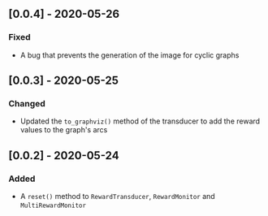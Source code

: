 ## [0.0.4] - 2020-05-26
### Fixed
- A bug that prevents the generation of the image for cyclic graphs

## [0.0.3] - 2020-05-25
### Changed
- Updated the `to_graphviz()` method of the transducer to add the reward values to the graph's arcs

## [0.0.2] - 2020-05-24
### Added
- A `reset()` method to `RewardTransducer`, `RewardMonitor` and `MultiRewardMonitor`